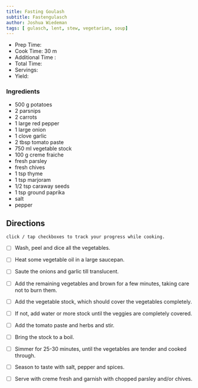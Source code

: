 ```yaml
---
title: Fasting Goulash
subtitle: Fastengulasch
author: Joshua Wiedeman
tags: [ gulasch, lent, stew, vegetarian, soup]
---
```


- Prep Time:
- Cook Time: 30 m
- Additional Time : 
- Total Time: 
- Servings:
- Yield: 


### Ingredients

- 500 g potatoes
- 2 parsnips
- 2 carrots
- 1 large red pepper
- 1 large onion
- 1 clove garlic
- 2 tbsp tomato paste
- 750 ml vegetable stock
- 100 g creme fraiche
- fresh parsley
- fresh chives
- 1 tsp thyme
- 1 tsp marjoram
- 1/2 tsp caraway seeds
- 1 tsp ground paprika
- salt
- pepper



## Directions
`click / tap checkboxes to track your progress while cooking.`

- [ ] Wash, peel and dice all the vegetables.
- [ ] Heat some vegetable oil in a large saucepan. 
- [ ] Saute the onions and garlic till translucent. 
- [ ] Add the remaining vegetables and brown for a few minutes, taking care not to burn them.
- [ ] Add the vegetable stock, which should cover the vegetables completely. 
- [ ] If not, add water or more stock until the veggies are completely covered.
- [ ] Add the tomato paste and herbs and stir. 
- [ ] Bring the stock to a boil.
- [ ] Simmer for 25-30 minutes, until the vegetables are tender and cooked through.
- [ ] Season to taste with salt, pepper and spices.
- [ ] Serve with creme fresh and garnish with chopped parsley and/or chives.


